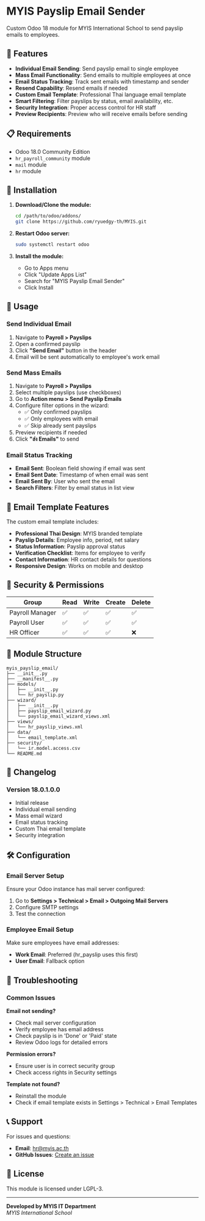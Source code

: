 # MYIS Payslip Email Sender

Custom Odoo 18 module for MYIS International School to send payslip emails to employees.

## 🚀 Features

- **Individual Email Sending**: Send payslip email to single employee
- **Mass Email Functionality**: Send emails to multiple employees at once
- **Email Status Tracking**: Track sent emails with timestamp and sender
- **Resend Capability**: Resend emails if needed
- **Custom Email Template**: Professional Thai language email template
- **Smart Filtering**: Filter payslips by status, email availability, etc.
- **Security Integration**: Proper access control for HR staff
- **Preview Recipients**: Preview who will receive emails before sending

## 📋 Requirements

- Odoo 18.0 Community Edition
- `hr_payroll_community` module
- `mail` module
- `hr` module

## 🔧 Installation

1. **Download/Clone the module:**
   ```bash
   cd /path/to/odoo/addons/
   git clone https://github.com/ryuedgy-th/MYIS.git
   ```

2. **Restart Odoo server:**
   ```bash
   sudo systemctl restart odoo
   ```

3. **Install the module:**
   - Go to Apps menu
   - Click "Update Apps List"
   - Search for "MYIS Payslip Email Sender"
   - Click Install

## 📖 Usage

### Send Individual Email

1. Navigate to **Payroll > Payslips**
2. Open a confirmed payslip
3. Click **"Send Email"** button in the header
4. Email will be sent automatically to employee's work email

### Send Mass Emails

1. Navigate to **Payroll > Payslips**
2. Select multiple payslips (use checkboxes)
3. Go to **Action menu > Send Payslip Emails**
4. Configure filter options in the wizard:
   - ✅ Only confirmed payslips
   - ✅ Only employees with email
   - ✅ Skip already sent payslips
5. Preview recipients if needed
6. Click **"ส่ง Emails"** to send

### Email Status Tracking

- **Email Sent**: Boolean field showing if email was sent
- **Email Sent Date**: Timestamp of when email was sent
- **Email Sent By**: User who sent the email
- **Search Filters**: Filter by email status in list view

## 🎨 Email Template Features

The custom email template includes:

- **Professional Thai Design**: MYIS branded template
- **Payslip Details**: Employee info, period, net salary
- **Status Information**: Payslip approval status
- **Verification Checklist**: Items for employee to verify
- **Contact Information**: HR contact details for questions
- **Responsive Design**: Works on mobile and desktop

## 🔐 Security & Permissions

| Group | Read | Write | Create | Delete |
|-------|------|-------|--------|--------|
| Payroll Manager | ✅ | ✅ | ✅ | ✅ |
| Payroll User | ✅ | ✅ | ✅ | ✅ |
| HR Officer | ✅ | ✅ | ✅ | ❌ |

## 📁 Module Structure

```
myis_payslip_email/
├── __init__.py
├── __manifest__.py
├── models/
│   ├── __init__.py
│   └── hr_payslip.py
├── wizard/
│   ├── __init__.py
│   ├── payslip_email_wizard.py
│   └── payslip_email_wizard_views.xml
├── views/
│   └── hr_payslip_views.xml
├── data/
│   └── email_template.xml
├── security/
│   └── ir.model.access.csv
└── README.md
```

## 🔄 Changelog

### Version 18.0.1.0.0
- Initial release
- Individual email sending
- Mass email wizard
- Email status tracking
- Custom Thai email template
- Security integration

## 🛠️ Configuration

### Email Server Setup
Ensure your Odoo instance has mail server configured:
1. Go to **Settings > Technical > Email > Outgoing Mail Servers**
2. Configure SMTP settings
3. Test the connection

### Employee Email Setup
Make sure employees have email addresses:
- **Work Email**: Preferred (hr_payslip uses this first)
- **User Email**: Fallback option

## 🐛 Troubleshooting

### Common Issues

**Email not sending?**
- Check mail server configuration
- Verify employee has email address
- Check payslip is in 'Done' or 'Paid' state
- Review Odoo logs for detailed errors

**Permission errors?**
- Ensure user is in correct security group
- Check access rights in Security settings

**Template not found?**
- Reinstall the module
- Check if email template exists in Settings > Technical > Email Templates

## 📞 Support

For issues and questions:
- **Email**: hr@myis.ac.th
- **GitHub Issues**: [Create an issue](https://github.com/YOUR_USERNAME/myis_payslip_email/issues)

## 📄 License

This module is licensed under LGPL-3.

---

**Developed by MYIS IT Department**  
*MYIS International School*

